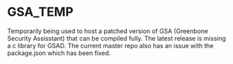 # GSA_TEMP
Temporarily being used to host a patched version of GSA (Greenbone Security Assisstant) that can be compiled fully. The latest release is missing a c library for GSAD. The current master repo also has an issue with the package.json which has been fixed.
